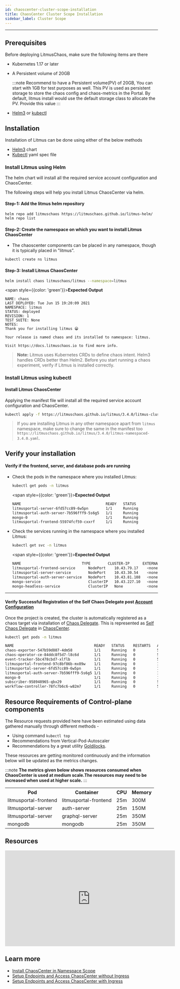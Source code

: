 ```yaml
---
id: chaoscenter-cluster-scope-installation
title: ChaosCenter Cluster Scope Installation
sidebar_label: Cluster Scope
---
```


---

## Prerequisites

Before deploying LitmusChaos, make sure the following items are there

- Kubernetes 1.17 or later

- A Persistent volume of 20GB

  :::note
  Recommend to have a Persistent volume(PV) of 20GB, You can start with 1GB for test purposes as well. This PV is used as persistent storage to store the chaos config and chaos-metrics in the Portal. By default, litmus install would use the default storage class to allocate the PV. Provide this value
  :::

- [Helm3](https://v3.helm.sh/) or [kubectl](https://kubernetes.io/docs/tasks/tools/#kubectl)

## Installation

Installation of Litmus can be done using either of the below methods

- [Helm3](#install-litmus-using-helm) chart
- [Kubectl](#install-litmus-using-kubectl) yaml spec file

### Install Litmus using Helm

The helm chart will install all the required service account configuration and ChaosCenter.

The following steps will help you install Litmus ChaosCenter via helm.

#### Step-1: Add the litmus helm repository

```bash
helm repo add litmuschaos https://litmuschaos.github.io/litmus-helm/
helm repo list
```

#### Step-2: Create the namespace on which you want to install Litmus ChaosCenter

- The chaoscenter components can be placed in any namespace, though it is typically placed in "litmus".

```bash
kubectl create ns litmus
```

#### Step-3: Install Litmus ChaosCenter

```bash
helm install chaos litmuschaos/litmus --namespace=litmus
```

<span style={{color: 'green'}}><b>Expected Output</b></span>

```
NAME: chaos
LAST DEPLOYED: Tue Jun 15 19:20:09 2021
NAMESPACE: litmus
STATUS: deployed
REVISION: 1
TEST SUITE: None
NOTES:
Thank you for installing litmus 😀

Your release is named chaos and its installed to namespace: litmus.

Visit https://docs.litmuschaos.io to find more info.
```

> **Note:** Litmus uses Kubernetes CRDs to define chaos intent. Helm3 handles CRDs better than Helm2. Before you start running a chaos experiment, verify if Litmus is installed correctly.

### **Install Litmus using kubectl**

#### **Install Litmus ChaosCenter**

Applying the manifest file will install all the required service account configuration and ChaosCenter.

```bash
kubectl apply -f https://litmuschaos.github.io/litmus/3.4.0/litmus-cluster-scope-3.4.0.yaml
```

> If you are installing Litmus in any other namespace apart from `litmus` namespace, make sure to change the same in the manifest too `https://litmuschaos.github.io/litmus/3.4.0/litmus-namespaced-3.4.0.yaml`.

## **Verify your installation**

#### **Verify if the frontend, server, and database pods are running**

- Check the pods in the namespace where you installed Litmus:

  ```bash
  kubectl get pods -n litmus
  ```

  <span style={{color: 'green'}}><b>Expected Output</b></span>

  ```bash
  NAME                                       READY   STATUS              RESTARTS   AGE
  litmusportal-server-6fd57cc89-6w5pn        1/1     Running              0          57s
  litmusportal-auth-server-7b596fff9-5s6g5   1/1     Running              0          57s
  mongo-0                                    1/1     Running              0          57s
  litmusportal-frontend-55974fcf59-cxxrf     1/1     Running              0          58s
  ```

- Check the services running in the namespace where you installed Litmus:

  ```bash
  kubectl get svc -n litmus
  ```

  <span style={{color: 'green'}}><b>Expected Output</b></span>

  ```bash
  NAME                            TYPE        CLUSTER-IP      EXTERNAL-IP PORT(S)                       AGE
  litmusportal-frontend-service      NodePort    10.43.79.17    <none>        9091:31846/TCP                  102s
  litmusportal-server-service        NodePort    10.43.30.54    <none>        9002:31245/TCP,8000:32714/TCP   101s
  litmusportal-auth-server-service   NodePort    10.43.81.108   <none>        9003:32618/TCP,3030:31899/TCP   101s
  mongo-service                      ClusterIP   10.43.227.10   <none>        27017/TCP                       101s
  mongo-headless-service             ClusterIP   None           <none>        27017/TCP                       101s
  ```

---

#### **Verify Successful Registration of the Self Chaos Delegate post [Account Configuration](setup-without-ingress)**

Once the project is created, the cluster is automatically registered as a chaos target via installation of [Chaos Delegate](../getting-started/resources.md#chaosagents). This is represented as [Self Chaos Delegate](../getting-started/resources.md#types-of-chaosagents) in [ChaosCenter](../getting-started/resources.md#chaoscenter).

```bash
kubectl get pods -n litmus
```

```bash
NAME                                     READY   STATUS    RESTARTS   AGE
chaos-exporter-547b59d887-4dm58          1/1     Running   0          5m27s
chaos-operator-ce-84ddc8f5d7-l8c6d       1/1     Running   0          5m27s
event-tracker-5bc478cbd7-xlflb           1/1     Running   0          5m28s
litmusportal-frontend-97c8bf86b-mx89w    1/1     Running   0          15m
litmusportal-server-6fd57cc89-6w5pn      1/1     Running   0          15m
litmusportal-auth-server-7b596fff9-5s6g5 1/1     Running   0          15m
mongo-0                                  1/1     Running   0          15m
subscriber-958948965-qbx29               1/1     Running   0          5m30s
workflow-controller-78fc7b6c6-w82m7      1/1     Running   0          5m32s
```

## Resource Requirements of Control-plane components

The Resource requests provided here have been estimated using data gathered manually through different methods -

- Using command `kubectl top`
- Recommendations from Vertical-Pod-Autoscaler
- Recommendations by a great utility [Goldilocks](https://github.com/FairwindsOps/goldilocks).

These resources are getting monitored continuously and the information below will be updated as the metrics changes.

:::note
**The metrics given below shows resources consumed when ChaosCenter is used at medium scale.The resources may need to be increased when used at higher scale.**
:::

<table>
   <tr>
      <th>Pod</th>
      <th>Container</th>
      <th>CPU</th>
      <th>Memory</th>
   </tr>
   <tr>
   <td>litmusportal-frontend</td>
   <td>litmusportal-frontend</td>
   <td>25m</td>
   <td>300M</td>
   </tr>
   <tr>
   <td>litmusportal-server</td>
   <td>auth-server</td>
   <td>25m</td>
   <td>150M</td>
   </tr>
   <tr>
   <td>litmusportal-server</td>
   <td>graphql-server</td>
   <td>25m</td>
   <td>350M</td>
   </tr>
   <tr>
   <td>mongodb</td>
   <td>mongodb</td>
   <td>25m</td>
   <td>350M</td>
   </tr>
</table>

## Resources

<iframe width="560" height="315" src="https://www.youtube.com/embed/rOrKegj5ePI" frameborder="0" allow="accelerometer; autoplay; clipboard-write; encrypted-media; gyroscope; picture-in-picture" allowfullscreen></iframe>

## Learn more

- [Install ChaosCenter in Namespace Scope](chaoscenter-namespace-scope-installation.md)
- [Setup Endpoints and Access ChaosCenter without Ingress](setup-without-ingress.md)
- [Setup Endpoints and Access ChaosCenter with Ingress](setup-with-ingress.md)
